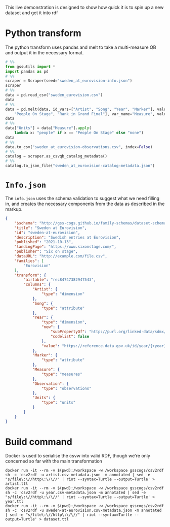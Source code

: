 This live demonstration is designed to show how quick it is to spin up a new dataset and get it into rdf

# Python transform
The python transform uses pandas and melt to take a multi-measure QB and output it in the necessary format.
```python
# %%
from gssutils import *
import pandas as pd
# %%
scraper = Scraper(seed="sweden_at_eurovision-info.json")
scraper
# %%
data = pd.read_csv("sweden_eurovision.csv")
data
# %%
data = pd.melt(data, id_vars=["Artist", "Song", "Year", "Marker"], value_vars=[
    "People On Stage", "Rank in Grand Final"], var_name="Measure", value_name="Observation")
data
# %%
data["Units"] = data["Measure"].apply(
    lambda x: "people" if x == "People On Stage" else "none")
data
# %%
data.to_csv("sweden_at_eurovision-observations.csv", index=False)
# %%
catalog = scraper.as_csvqb_catalog_metadata()
# %%
catalog.to_json_file("sweden_at_eurovision-catalog-metadata.json")
```

# `Info.json`
The `info.json` uses the schema validation to suggest what we need filling in, and creates the necessary components from the data as described in the markup.
```json
{
    "$schema": "http://gss-cogs.github.io/family-schemas/dataset-schema-1.1.0.json",
    "title": "Sweden at Eurovision",
    "id": "sweden-at-eurovision",
    "description": "Swedish entries at Eurovision",
    "published": "2021-10-13",
    "landingPage": "https://www.sixonstage.com/",
    "publisher": "Six on stage",
    "dataURL": "http://example.com/file.csv",
    "families": [
        "Eurovision"
    ],
    "transform": {
        "airtable": "rec84747382947543",
        "columns": {
            "Artist": {
                "type": "dimension"
            },
            "Song": {
                "type": "attribute"
            },
            "Year": {
                "type": "dimension",
                "new": {
                    "subPropertyOf": "http://purl.org/linked-data/sdmx/2009/dimension#refPeriod",
                    "codelist": false
                },
                "value": "https://reference.data.gov.uk/id/year/{+year}"
            },
            "Marker": {
                "type": "attribute"
            },
            "Measure": {
                "type": "measures"
            },
            "Observation": {
                "type": "observations"
            },
            "Units": {
                "type": "units"
            }
        }
    }
}
```

# Build command
Docker is used to serialise the csvw into valid RDF, though we're only concerned so far with the main transformation
```shell
docker run -it --rm -v $(pwd):/workspace -w /workspace gsscogs/csv2rdf sh -c 'csv2rdf -u artist.csv-metadata.json -m annotated | sed -e "s/file\:\//http\:\/\//" | riot --syntax=Turtle --output=Turtle' > artist.ttl
docker run -it --rm -v $(pwd):/workspace -w /workspace gsscogs/csv2rdf sh -c 'csv2rdf -u year.csv-metadata.json -m annotated | sed -e "s/file\:\//http\:\/\//" | riot --syntax=Turtle --output=Turtle' > year.ttl
docker run -it --rm -v $(pwd):/workspace -w /workspace gsscogs/csv2rdf sh -c 'csv2rdf -u sweden-at-eurovision.csv-metadata.json -m annotated | sed -e "s/file\:\//http\:\/\//" | riot --syntax=Turtle --output=Turtle' > dataset.ttl

```